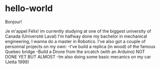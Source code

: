 # hello-world

Bonjour!

Je m'appel Félix! im currently studying at one of the biggest university of Canada (Université Laval)
I'm halfway done my bachelor in mechanical engineering, I wanna do a master in Robotics.
I've also got a couple of personnal projects on my own:
-I've build a replica (in wood) of the famous Quebec bridge
-Build a Drone from the srcatch (with an Arduino) NOT DONE YET BUT ALMOST
-Im also doing some basic mecanics on my car (Jetta 1999)
